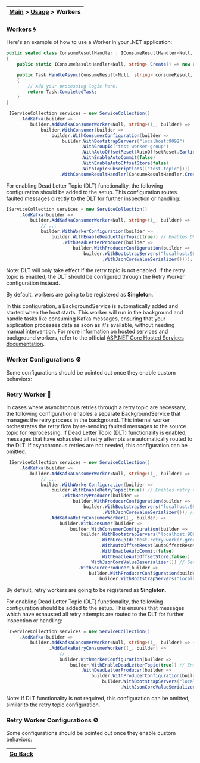 | [Main](/README.md) > [Usage](/docs/Usage.md) > Workers |
|--------------------------------------------------------|

### Workers :cyclone:

Here's an example of how to use a Worker in your .NET application:

```C#
public sealed class ConsumeResultHandler : IConsumeResultHandler<Null, string>
{
    public static IConsumeResultHandler<Null, string> Create() => new ConsumeResultHandler();

    public Task HandleAsync(ConsumeResult<Null, string> consumeResult, CancellationToken cancellationToken)
    {
        // Add your processing logic here.
        return Task.CompletedTask;
    }
}

 IServiceCollection services = new ServiceCollection()
     .AddKafka(builder =>
         builder.AddKafkaConsumerWorker<Null, string>((_, builder) =>
             builder.WithConsumer(builder =>
                 builder.WithConsumerConfiguration(builder =>
                     builder.WithBootstrapServers("localhost:9092")
                            .WithGroupId("test-worker-group")
                            .WithAutoOffsetReset(AutoOffsetReset.Earliest)
                            .WithEnableAutoCommit(false)
                            .WithEnableAutoOffsetStore(false)
                            .WithTopicSubscriptions(["test-topic"])))
                    .WithConsumeResultHandler(ConsumeResultHandler.Create())));
```

For enabling Dead Letter Topic (DLT) functionality, the following configuration should be added to the setup. This configuration routes faulted messages directly to the DLT for further inspection or handling:

```C#
IServiceCollection services = new ServiceCollection()
     .AddKafka(builder =>
         builder.AddKafkaConsumerWorker<Null, string>((_, builder) =>
             // ... 
             builder.WithWorkerConfiguration(builder =>
                 builder.WithEnableDeadLetterTopic(true)) // Enables DLT
                     .WithDeadLetterProducer(builder =>
                         builder.WithProducerConfiguration(builder =>
                             builder.WithBootstrapServers("localhost:9092"))
                                    .WithJsonCoreValueSerializer()))); // Set your desired serializer.
```
Note: DLT will only take effect if the retry topic is not enabled. If the retry topic is enabled, the DLT should be configured through the Retry Worker configuration instead.

By default, workers are going to be registered as **Singleton**.

In this configuration, a BackgroundService is automatically added and started when the host starts. This worker will run in the background and handle tasks like consuming Kafka messages, ensuring that your application processes data as soon as it's available, without needing manual intervention. For more information on hosted services and background workers, refer to the official [ASP.NET Core Hosted Services documentation](https://learn.microsoft.com/en-us/aspnet/core/fundamentals/host/hosted-services?view=aspnetcore-8.0&tabs=visual-studio).

### Worker Configurations :gear:

Some configurations should be pointed out once they enable custom behaviors:

### Retry Worker :repeat:

In cases where asynchronous retries through a retry topic are necessary, the following configuration enables a separate BackgroundService that manages the retry process in the background. This internal worker orchestrates the retry flow by re-sending faulted messages to the source topic for reprocessing. If Dead Letter Topic (DLT) functionality is enabled, messages that have exhausted all retry attempts are automatically routed to the DLT. If asynchronous retries are not needed, this configuration can be omitted. 

```C#
 IServiceCollection services = new ServiceCollection()
     .AddKafka(builder =>
         builder.AddKafkaConsumerWorker<Null, string>((_, builder) =>
             // ... 
             builder.WithWorkerConfiguration(builder => 
                 builder.WithEnableRetryTopic(true)) // Enables retry topic
                     .WithRetryProducer(builder =>
                         builder.WithProducerConfiguration(builder =>
                             builder.WithBootstrapServers("localhost:9092"))
                                    .WithJsonCoreValueSerializer())) // Set your desired serializer.
                .AddKafkaRetryConsumerWorker((_, builder) =>
                    builder.WithConsumer(builder =>
                        builder.WithConsumerConfiguration(builder =>
                            builder.WithBootstrapServers("localhost:9092")
                                   .WithGroupId("test-retry-worker-group")
                                   .WithAutoOffsetReset(AutoOffsetReset.Earliest)
                                   .WithEnableAutoCommit(false)
                                   .WithEnableAutoOffsetStore(false))
                               .WithJsonCoreValueDeserializer()) // Set your desired deserializer.
                           .WithSourceProducer(builder =>
                               builder.WithProducerConfiguration(builder =>
                                   builder.WithBootstrapServers("localhost:9092")))));
```

By default, retry workers are going to be registered as **Singleton**.

For enabling Dead Letter Topic (DLT) functionality, the following configuration should be added to the setup. This ensures that messages which have exhausted all retry attempts are routed to the DLT for further inspection or handling:

```C#
 IServiceCollection services = new ServiceCollection()
     .AddKafka(builder =>
         builder.AddKafkaConsumerWorker<Null, string>((_, builder) => { /*...*/ })
                .AddKafkaRetryConsumerWorker((_, builder) =>
                    // ...
                    builder.WithWorkerConfiguration(builder =>
                        builder.WithEnableDeadLetterTopic(true)) // Enables DLT
                            .WithDeadLetterProducer(builder =>
                                builder.WithProducerConfiguration(builder =>
                                    builder.WithBootstrapServers("localhost:9092"))
                                           .WithJsonCoreValueSerializer()))); // Set your desired deserializer.
```
Note: If DLT functionality is not required, this configuration can be omitted, similar to the retry topic configuration.

### Retry Worker Configurations :gear:

Some configurations should be pointed out once they enable custom behaviors:

| [Go Back](/README.md) |
|-----------------------| 